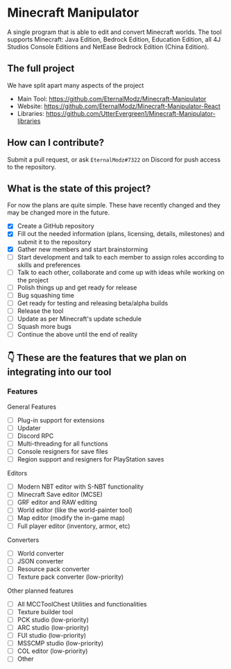 # Minecraft Manipulator
A single program that is able to edit and convert Minecraft worlds. The tool supports Minecraft: Java Edition, Bedrock Edition, Education Edition, all 4J Studios Console Editions and NetEase Bedrock Edition (China Edition).

## The full project
We have split apart many aspects of the project
- Main Tool: https://github.com/EternalModz/Minecraft-Manipulator
- Website: https://github.com/EternalModz/Minecraft-Manipulator-React
- Libraries: https://github.com/UtterEvergreen1/Minecraft-Manipulator-libraries

## How can I contribute?
Submit a pull request, or ask `EternalModz#7322` on Discord for push access to the repository.

## What is the state of this project?
For now the plans are quite simple. These have recently changed and they may be changed more in the future.

- [X] Create a GitHub repository 
- [X] Fill out the needed information (plans, licensing, details, milestones) and submit it to the repository 
- [X] Gather new members and start brainstorming
- [ ] Start development and talk to each member to assign roles according to skills and preferences
- [ ] Talk to each other, collaborate and come up with ideas while working on the project
- [ ] Polish things up and get ready for release
- [ ] Bug squashing time
- [ ] Get ready for testing and releasing beta/alpha builds
- [ ] Release the tool
- [ ] Update as per Minecraft's update schedule
- [ ] Squash more bugs
- [ ] Continue the above until the end of reality

## 👇 These are the features that we plan on integrating into our tool

### Features
General Features
- [ ] Plug-in support for extensions
- [ ] Updater
- [ ] Discord RPC
- [ ] Multi-threading for all functions
- [ ] Console resigners for save files
- [ ] Region support and resigners for PlayStation saves

Editors
- [ ] Modern NBT editor with S-NBT functionality
- [ ] Minecraft Save editor (MCSE)
- [ ] GRF editor and RAW editing
- [ ] World editor (like the world-painter tool)
- [ ] Map editor (modify the in-game map)
- [ ] Full player editor (inventory, armor, etc)

Converters
- [ ] World converter
- [ ] JSON converter
- [ ] Resource pack converter
- [ ] Texture pack converter (low-priority)

Other planned features
- [ ] All MCCToolChest Utilities and functionalities
- [ ] Texture builder tool
- [ ] PCK studio (low-priority)
- [ ] ARC studio (low-priority)
- [ ] FUI studio (low-priority)
- [ ] MSSCMP studio (low-priority)
- [ ] COL editor (low-priority)
- [ ] Other
